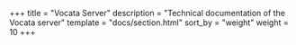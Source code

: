 <!--
SPDX-FileCopyrightText: © 2023 Dominik George <nik@naturalnet.de>

SPDX-License-Identifier: LGPL-3.0-or-later OR CC-BY-SA-4.0+
-->

+++
title = "Vocata Server"
description = "Technical documentation of the Vocata server"
template = "docs/section.html"
sort_by = "weight"
weight = 10
+++
